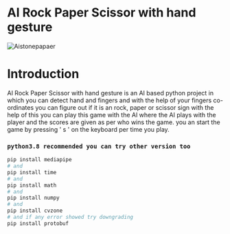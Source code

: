 # AI Rock Paper Scissor with hand gesture


![Aistonepapaer](https://user-images.githubusercontent.com/81036521/177568863-c82ae583-791a-4b2c-8f6f-ef87acf184a3.JPG)

#
# Introduction

AI Rock Paper Scissor with hand gesture is an AI based python project in which 
you can detect hand and fingers and with the help of your fingers co-ordinates you can figure out if it is an rock,
paper or scissor sign with the help of this you can play this game with the 
AI where the AI plays with the player and the scores are given as per who wins the game. you an start the game by pressing ' s ' on the keyboard per time you play.

### `python3.8 recommended you can try other version too`

```bash
pip install mediapipe
# and
pip install time
# and
pip install math
# and 
pip install numpy
# and
pip install cvzone
# and if any error showed try downgrading 
pip install protobuf
```
